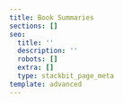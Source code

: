 ```yaml
---
title: Book Summaries
sections: []
seo:
  title: ''
  description: ''
  robots: []
  extra: []
  type: stackbit_page_meta
template: advanced
---
```

